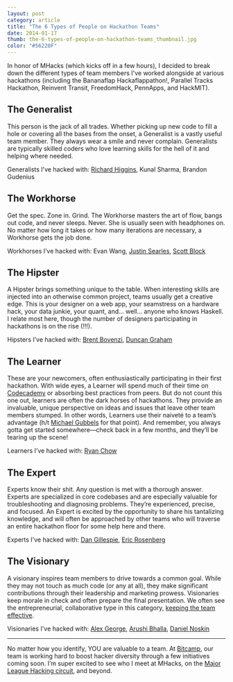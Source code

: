 ```yaml
---
layout: post
category: article
title: "The 6 Types of People on Hackathon Teams"
date: 2014-01-17
thumb: the-6-types-of-people-on-hackathon-teams_thumbnail.jpg
color: "#56220F"
---
```


In honor of MHacks (which kicks off in a few hours), I decided to break down the different types of team members I've worked alongside at various hackathons (including the Bananaflap Hackaflappathon!, Parallel Tracks Hackathon, Reinvent Transit, FreedomHack, PennApps, and HackMIT).

## The Generalist

This person is the jack of all trades. Whether picking up new code to fill a hole or covering all the bases from the onset, a Generalist is a vastly useful team member. They always wear a smile and never complain. Generalists are typically skilled coders who love learning skills for the hell of it and helping where needed.

Generalists I’ve hacked with: [Richard Higgins](https://twitter.com/itsfuntobehappy), Kunal Sharma, Brandon Gudenius

## The Workhorse

Get the spec. Zone in. Grind. The Workhorse masters the art of flow, bangs out code, and never sleeps. Never. She is usually seen with headphones on. No matter how long it takes or how many iterations are necessary, a Workhorse gets the job done.

Workhorses I’ve hacked with: Evan Wang, [Justin Searles](https://twitter.com/jsquirrelz), [Scott Block](https://twitter.com/InsideTheBlock)

## The Hipster

A Hipster brings something unique to the table. When interesting skills are injected into an otherwise common project, teams usually get a creative edge. This is your designer on a web app, your seamstress on a hardware hack, your data junkie, your quant, and… well… anyone who knows Haskell. I relate most here, though the number of designers participating in hackathons is on the rise (!!!).

Hipsters I’ve hacked with: [Brent Bovenzi](https://twitter.com/bbovenzi), [Duncan Graham](https://twitter.com/duncangraham)

## The Learner

These are your newcomers, often enthusiastically participating in their first hackathon. With wide eyes, a Learner will spend much of their time on [Codecademy](http://www.codecademy.com/tracks/web) or absorbing best practices from peers. But do not count this one out, learners are often the dark horses of hackathons. They provide an invaluable, unique perspective on ideas and issues that leave other team members stumped. In other words, Learners use their naiveté to a team’s advantage (h/t [Michael Gubbels](https://twitter.com/mokogobo) for that point). And remember, you always gotta get started somewhere—check back in a few months, and they’ll be tearing up the scene!

Learners I’ve hacked with: [Ryan Chow](https://twitter.com/CHA_RULE)

## The Expert

Experts know their shit. Any question is met with a thorough answer. Experts are specialized in core codebases and are especially valuable for troubleshooting and diagnosing problems. They’re experienced, precise, and focused. An Expert is excited by the opportunity to share his tantalizing knowledge, and will often be approached by other teams who will traverse an entire hackathon floor for some help here and there.

Experts I've hacked with: [Dan Gillespie](https://twitter.com/jollyswagman12), [Eric Rosenberg](https://twitter.com/DrJorts)

## The Visionary

A visionary inspires team members to drive towards a common goal. While they may not touch as much code (or any at all), they make significant contributions through their leadership and marketing prowess. Visionaries keep morale in check and often prepare the final presentation. We often see the entrepreneurial, collaborative type in this category, [keeping the team effective](http://b.vimeocdn.com/ts/435/660/435660973_640.jpg).

Visionaries I've hacked with: [Alex George](http://alexmodo.com/), [Arushi Bhalla](https://twitter.com/kangarushi), [Daniel Noskin](https://twitter.com/dnosk)

---

No matter how you identify, YOU are valuable to a team. At [Bitcamp](http://bitca.mp/), our team is working hard to boost hacker diversity through a few initiatives coming soon. I’m super excited to see who I meet at MHacks, on the [Major League Hacking circuit](http://mlh.io/blog/announcing-the-2014-spring-season-lineup-part-1-12-13-2013/), and beyond.
